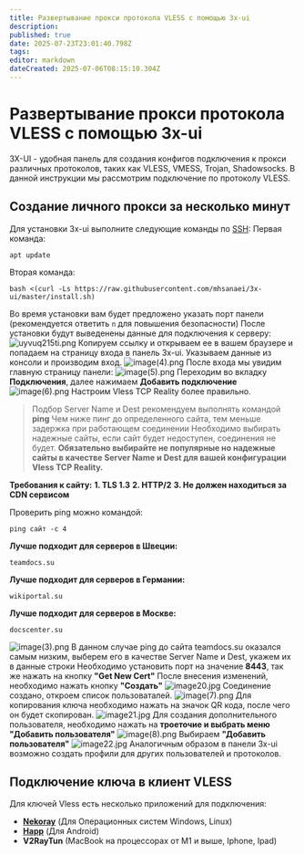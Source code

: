 ```yaml
---
title: Развертывание прокси протокола VLESS с помощью 3x-ui
description: 
published: true
date: 2025-07-23T23:01:40.798Z
tags: 
editor: markdown
dateCreated: 2025-07-06T08:15:10.304Z
---
```


# Развертывание прокси протокола VLESS с помощью 3x-ui
3X-UI - удобная панель для создания конфигов подключения к прокси различных протоколов, таких как VLESS, VMESS, Trojan, Shadowsocks. В данной инструкции мы рассмотрим подключение по протоколу VLESS.
## Создание личного прокси за несколько минут
Для установки 3x-ui выполните следующие команды по [SSH](/kak-podklyuchitsya-po-ssh-i-sftp):
Первая команда:
```
apt update
```
Вторая команда:
```
bash <(curl -Ls https://raw.githubusercontent.com/mhsanaei/3x-ui/master/install.sh)
```
Во время установки вам будет предложено указать порт панели (рекомендуется ответить `n` для повышения безопасности)
После установки будут выведенены данные для подключения к серверу:
![uyvuq215ti.png](/uyvuq215ti.png)
Копируем ссылку и открываем ее в вашем браузере и попадаем на страницу входа в панель 3x-ui. Указываем данные из консоли и производим вход.
![image(4).png](/image(4).png)
После входа мы увидим главную страницу панели:
![image(5).png](/image(5).png)
Переходим во вкладку **Подключения**, далее нажимаем **Добавить подключение**
![image(6).png](/image(6).png)
Настроим Vless TCP Reality более правильно.
>Подбор Server Name и Dest рекомендуем выполнять командой **ping**
>Чем ниже пинг до определенного сайта, тем меньше задержка при работающем соединении
>Необходимо выбирать надежные сайты, если сайт будет недоступен, соединения не будет.
>**Обязательно выбирайте не популярные но надежные сайты в качестве Server Name и Dest для вашей конфигурации Vless TCP Reality.**

**Требования к сайту:**
**1. TLS 1.3**
**2. HTTP/2**
**3. Не должен находиться за CDN сервисом**

Проверить ping можно командой:
```
ping сайт -c 4
```
**Лучше подходит для серверов в Швеции:**
```
teamdocs.su 
```
**Лучше подходит для серверов в Германии:**
```
wikiportal.su
```
**Лучше подходит для серверов в Москве:**
```
docscenter.su
```
![image(3).png](/image(3).png)
В данном случае ping до сайта teamdocs.su оказался самым низким, выберем его в качестве Server Name и Dest, укажем их в данные строки
Необходимо установить порт на значение **8443**, так же нажать на кнопку **"Get New Cert"**
После внесения изменений, необходимо нажать кнопку **"Создать"**
![image20.jpg](/image20.jpg)
Соединение создано, откроем список пользоваталей.
![image(7).png](/image(7).png)
Для копирования ключа необходимо нажать на значок QR кода, после чего он будет скопирован.
![image21.jpg](/image21.jpg)
Для создания дополнительного пользователя, необходимо нажать на **троеточие и выбрать меню "Добавить пользователя"**
![image(8).png](/image(8).png)
Выбираем **"Добавить пользователя"**
![image22.jpg](/image22.jpg)
Аналогичным образом в панели 3x-ui возможно создать профили для других пользователей и протоколов.
## Подключение ключа в клиент VLESS 
Для ключей Vless есть несколько приложений для подключения:

- [**Nekoray**](https://wiki.yukikras.net/ru/nekoray-universal-client) (Для Операционных систем Windows, Linux)
- [**Happ**](https://www.happ.su/main/ru/faq/adding-configuration-subscription#id-2.-dobavlenie-cherez-url-ssylku) (Для Android)
- **V2RayTun** (MacBook на процессорах от M1 и выше, Iphone, Ipad)